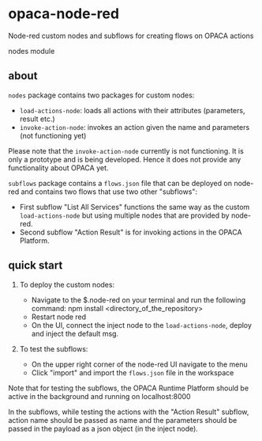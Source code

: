 # opaca-node-red
Node-red custom nodes and subflows for creating flows on OPACA actions

nodes module

## about
`nodes` package contains two packages for custom nodes:
* `load-actions-node`: loads all actions with their attributes (parameters, result etc.)
* `invoke-action-node`: invokes an action given the name and parameters (not functioning yet)

Please note that the `invoke-action-node` currently is not functioning. It is only a prototype and is being developed. Hence it does not provide any functionality about OPACA yet.

`subflows` package contains a `flows.json` file that can be deployed on node-red and contains two flows that use two other "subflows":
* First subflow "List All Services" functions the same way as the custom `load-actions-node` but using multiple nodes that are provided by node-red.
* Second subflow "Action Result" is for invoking actions in the OPACA Platform.


## quick start
1) To deploy the custom nodes:
   * Navigate to the $.node-red on your terminal and run the following command: npm install <directory_of_the_repository>
   * Restart node red
   * On the UI, connect the inject node to the `load-actions-node`, deploy and inject the default msg.

2) To test the subflows:
   * On the upper right corner of the node-red UI navigate to the menu
   * Click "import" and import the `flows.json` file in the workspace


Note that for testing the subflows, the OPACA Runtime Platform should be active in the background and running on localhost:8000

In the subflows, while testing the actions with the "Action Result" subflow, action name should be passed as name and the parameters should be passed in the payload as a json object (in the inject node).